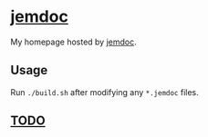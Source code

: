 # [jemdoc](https://jemdoc.jaboc.net/)

My homepage hosted by [jemdoc](https://jemdoc.jaboc.net/).

## Usage

Run `./build.sh` after modifying any `*.jemdoc` files.

## [TODO](todo.md)